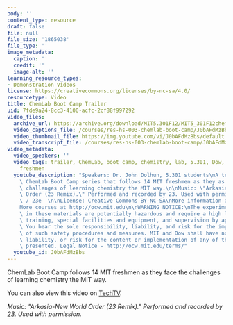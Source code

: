 ```yaml
---
body: ''
content_type: resource
draft: false
file: null
file_size: '1865038'
file_type: ''
image_metadata:
  caption: ''
  credit: ''
  image-alt: ''
learning_resource_types:
- Demonstration Videos
license: https://creativecommons.org/licenses/by-nc-sa/4.0/
resourcetype: Video
title: ChemLab Boot Camp Trailer
uid: 7fde9a24-8cc3-4100-acfc-2cf88f997292
video_files:
  archive_url: https://archive.org/download/MIT5.301F12/MIT5_301F12chemlab_trailer_300k.mp4
  video_captions_file: /courses/res-hs-003-chemlab-boot-camp/J0bAFdMzBbs_captions.webvtt
  video_thumbnail_file: https://img.youtube.com/vi/J0bAFdMzBbs/default.jpg
  video_transcript_file: /courses/res-hs-003-chemlab-boot-camp/J0bAFdMzBbs_transcript.pdf
video_metadata:
  video_speakers: ''
  video_tags: trailer, ChemLab, boot camp, chemistry, lab, 5.301, Dow, laboratory,
    freshmen
  youtube_description: "Speakers: Dr. John Dolhun, 5.301 students\nA trailer for the\
    \ ChemLab Boot Camp series that follows 14 MIT freshmen as they as they face the\
    \ challenges of learning chemistry the MIT way.\n\nMusic: \"Arkasia-New World\
    \ Order (23 Remix).\" Performed and recorded by 23. Used with permission.  \n\n\
    \ / 23e  \n\nLicense: Creative Commons BY-NC-SA\nMore information at http://ocw.mit.edu/terms\n\
    More courses at http://ocw.mit.edu\n\nWARNING NOTICE:\nThe experiments described\
    \ in these materials are potentially hazardous and require a high level of safety\
    \ training, special facilities and equipment, and supervision by appropriate individuals.\
    \ You bear the sole responsibility, liability, and risk for the implementation\
    \ of such safety procedures and measures. MIT and Dow shall have no responsibility,\
    \ liability, or risk for the content or implementation of any of the material\
    \ presented. Legal Notice - http://ocw.mit.edu/terms/"
  youtube_id: J0bAFdMzBbs
---
```

ChemLab Boot Camp follows 14 MIT freshmen as they face the challenges of learning chemistry the MIT way.

You can also view this video on [TechTV](http://techtv.mit.edu/collections/mitocw:2894/videos/20837-hd-trailer).

*Music: "Arkasia-New World Order (23 Remix)." Performed and recorded by* [*23*](http://www.soundcloud.com/23e)*. Used with permission.*